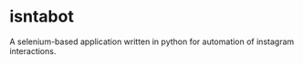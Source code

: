 # isntabot
A selenium-based application written in python for automation of instagram interactions.
